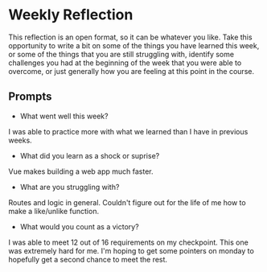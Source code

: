 # Weekly Reflection
This reflection is an open format, so it can be whatever you like. Take this opportunity to write a bit on some of the things you have learned this week, or some of the things that you are still struggling with, identify some challenges you had at the beginning of the week that you were able to overcome, or just generally how you are feeling at this point in the course.

## Prompts
- What went well this week?

I was able to practice more with what we learned than I have in previous weeks.

- What did you learn as a shock or suprise?

Vue makes building a web app much faster.

- What are you struggling with?

Routes and logic in general. Couldn't figure out for the life of me how to make a like/unlike function.

- What would you count as a victory?

I was able to meet 12 out of 16 requirements on my checkpoint. This one was extremely hard for me. I'm hoping to get some pointers on monday to hopefully get a second chance to meet the rest.